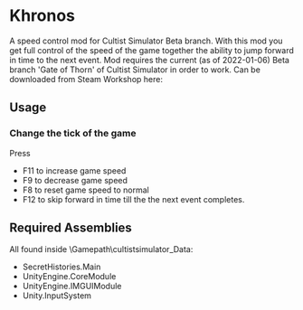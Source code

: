 # Khronos
A speed control mod for Cultist Simulator Beta branch. With this mod you get full control of the speed of the game together the ability to jump forward in time to the next event. Mod requires the current (as of 2022-01-06) Beta branch 'Gate of Thorn' of Cultist Simulator in order to work. Can be downloaded from Steam Workshop here:

## Usage
### Change the tick of the game
Press
- F11 to increase game speed
- F9 to decrease game speed
- F8 to reset game speed to normal
- F12 to skip forward in time till the the next event completes.  

## Required Assemblies
All found inside \\Gamepath\cultistsimulator_Data:
- SecretHistories.Main
- UnityEngine.CoreModule
- UnityEngine.IMGUIModule
- Unity.InputSystem

